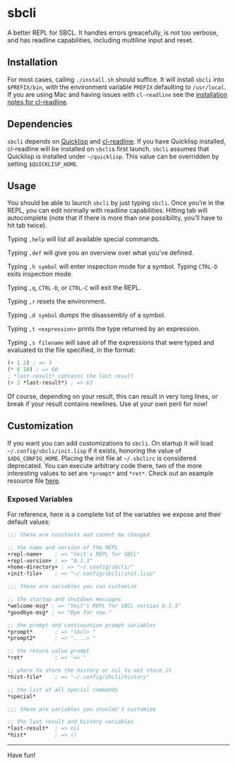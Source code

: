# sbcli

A better REPL for SBCL. It handles errors greacefully, is not too verbose,
and has readline capabilities, including multiline input and reset.

## Installation

For most cases, calling `./install.sh` should suffice. It will
install `sbcli` into `$PREFIX/bin`, with the environment variable `PREFIX`
defaulting to `/usr/local`. If you are using Mac and having
issues with `cl-readline` see the [installation notes for
cl-readline](https://github.com/mrkkrp/cl-readline#installation).

## Dependencies

`sbcli` depends on [Quicklisp](http://quicklisp.org/) and
[cl-readline](https://github.com/mrkkrp/cl-readline).
If you have Quicklisp installed, cl-readline will be installed
on `sbcli`s first launch. `sbcli` assumes that Quicklisp is
installed under `~/quicklisp`. This value can be overridden
by setting `$QUICKLISP_HOME`.

## Usage

You should be able to launch `sbcli` by just typing `sbcli`. Once you’re in the
REPL, you can edit normally with readline capabilities. Hitting tab will
autocomplete (note that if there is more than one possibility, you’ll have to
hit tab twice).

Typing `,help` will list all available special commands.

Typing `,def` will give you an overview over what you’ve defined.

Typing `,h symbol` will enter inspection mode for a symbol. Typing `CTRL-D`
exits inspection mode.

Typing `,q`, `CTRL-D`, or `CTRL-C` will exit the REPL.

Typing `,r` resets the environment.

Typing `,d symbol` dumps the disassembly of a symbol.

Typing `,t <expression>` prints the type returned by an expression.

Typing `,s filename` will save all of the expressions that were typed and
evaluated to the file specified, in the format:

```lisp
(+ 1 2) ; => 3
(* 6 10) ; => 60
; *last-result* contains the last result
(+ 2 *last-result*) ; => 62
```

Of course, depending on your result, this can result in very long lines, or
break if your result contains newlines. Use at your own peril for now!

## Customization

If you want you can add customizations to `sbcli`. On startup
it will load `~/.config/sbcli/init.lisp` if it exists, honoring
the value of `$XDG_CONFIG_HOME`.
Placing the init file at `~/.sbclirc` is considered deprecated.
You can execute arbitrary code there, two of
the more interesting values to set are `*prompt*` and `*ret*`.
Check out an example resource file
[here](https://github.com/hellerve/sbcli/blob/master/examples/.sbclirc).

### Exposed Variables

For reference, here is a complete list of the
variables we expose and their default values:

```lisp
;;; these are constants and cannot be changed

;; the name and version of the REPL
+repl-name+    ; => "Veit's REPL for SBCL"
+repl-version+ ; => "0.1.3"
+home-directory+ ; => "~/.config/sbcli/"
+init-file+    ; => "~/.config/sbcli/init.lisp"

;;; these are variables you can customize

;; the startup and shutdown messages
*welcome-msg* ; => "Veit's REPL for SBCL version 0.1.3"
*goodbye-msg* ; => "Bye for now."

;; the prompt and continuation prompt variables
*prompt*       ; => "sbcl> "
*prompt2*      ; => "....> "

;; the return value prompt
*ret*          ; => "=> "

;; where to store the history or nil to not store it
*hist-file*    ; => "~/.config/sbcli/history"

;; the list of all special commands
*special*

;;; these are variables you shouldn't customize

;; the last result and history variables
*last-result*  ; => nil
*hist*         ; => ()
```

---

Have fun!
